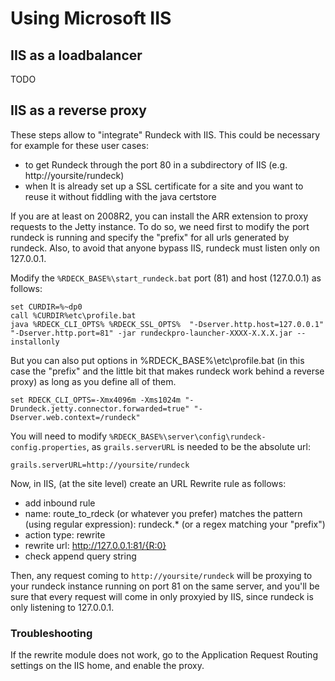 # Using Microsoft IIS

<!---
Original: http://support.rundeck.com/customer/en/portal/articles/2819414-install-rundeck-pro-team-launcher-on-windows
--->

## IIS as a loadbalancer

TODO

## IIS as a reverse proxy

These steps allow to "integrate" Rundeck with IIS. This could be necessary for example for these user cases:

- to get Rundeck through the port 80 in a subdirectory of IIS (e.g. http://yoursite/rundeck)
- when It is already set up a SSL certificate for a site and you want to reuse it without fiddling with the java certstore

If you are at least on 2008R2, you can install the ARR extension to proxy requests to the Jetty instance. To do so, we need first to modify the port rundeck is running and specify the "prefix" for all urls generated by rundeck. Also, to avoid that anyone bypass IIS, rundeck must listen only on 127.0.0.1.

Modify the `%RDECK_BASE%\start_rundeck.bat` port (81) and host (127.0.0.1) as follows:

```
set CURDIR=%~dp0
call %CURDIR%etc\profile.bat
java %RDECK_CLI_OPTS% %RDECK_SSL_OPTS%  "-Dserver.http.host=127.0.0.1" "-Dserver.http.port=81" -jar rundeckpro-launcher-XXXX-X.X.X.jar --installonly
```

But you can also put options in %RDECK_BASE%\etc\profile.bat (in this case the "prefix" and the little bit that makes rundeck work behind a reverse proxy) as long as you define all of them.

```
set RDECK_CLI_OPTS=-Xmx4096m -Xms1024m "-Drundeck.jetty.connector.forwarded=true" "-Dserver.web.context=/rundeck"
```

You will need to modify `%RDECK_BASE%\server\config\rundeck-config.properties`, as `grails.serverURL` is needed to be the absolute url:

```
grails.serverURL=http://yoursite/rundeck
```

Now, in IIS, (at the site level) create an URL Rewrite rule as follows:

- add inbound rule
- name: route_to_rdeck (or whatever you prefer) matches the pattern (using regular expression): rundeck.\* (or a regex matching your "prefix")
- action type: rewrite
- rewrite url: http://127.0.0.1:81/{R:0}
- check append query string

Then, any request coming to `http://yoursite/rundeck` will be proxying to your rundeck instance running on port 81 on the same server, and you'll be sure that every request will come in only proxyied by IIS, since rundeck is only listening to 127.0.0.1.

### Troubleshooting

If the rewrite module does not work, go to the Application Request Routing settings on the IIS home, and enable the proxy.
